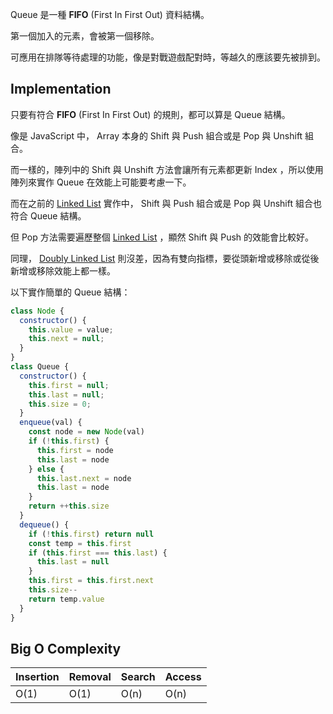 <!-- Day 16 先進先出 - Stack -->

Queue 是一種 **FIFO** (First In First Out) 資料結構。

第一個加入的元素，會被第一個移除。

可應用在排隊等待處理的功能，像是對戰遊戲配對時，等越久的應該要先被排到。

## Implementation

只要有符合 **FIFO** (First In First Out) 的規則，都可以算是 Queue 結構。

像是 JavaScript 中， Array 本身的 Shift 與 Push 組合或是 Pop 與 Unshift 組合。

而一樣的，陣列中的 Shift 與 Unshift 方法會讓所有元素都更新 Index ，所以使用陣列來實作 Queue 在效能上可能要考慮一下。

而在之前的 [Linked List](https://ithelp.ithome.com.tw/articles/10298945) 實作中， Shift 與 Push 組合或是 Pop 與 Unshift 組合也符合 Queue 結構。

但 Pop 方法需要遍歷整個 [Linked List](https://ithelp.ithome.com.tw/articles/10298945) ，顯然 Shift 與 Push 的效能會比較好。

同理， [Doubly Linked List](https://ithelp.ithome.com.tw/articles/10298946) 則沒差，因為有雙向指標，要從頭新增或移除或從後新增或移除效能上都一樣。

以下實作簡單的 Queue 結構：

```js
class Node {
  constructor() {
    this.value = value;
    this.next = null;
  }
}
class Queue {
  constructor() {
    this.first = null;
    this.last = null;
    this.size = 0;
  }
  enqueue(val) {
    const node = new Node(val)
    if (!this.first) {
      this.first = node
      this.last = node
    } else {
      this.last.next = node
      this.last = node
    }
    return ++this.size
  }
  dequeue() {
    if (!this.first) return null
    const temp = this.first
    if (this.first === this.last) {
      this.last = null
    }
    this.first = this.first.next
    this.size--
    return temp.value
  }
}
```

## Big O Complexity

| Insertion | Removal | Search | Access |
|---|---|---|---|
| O(1) | O(1) | O(n) | O(n) |
